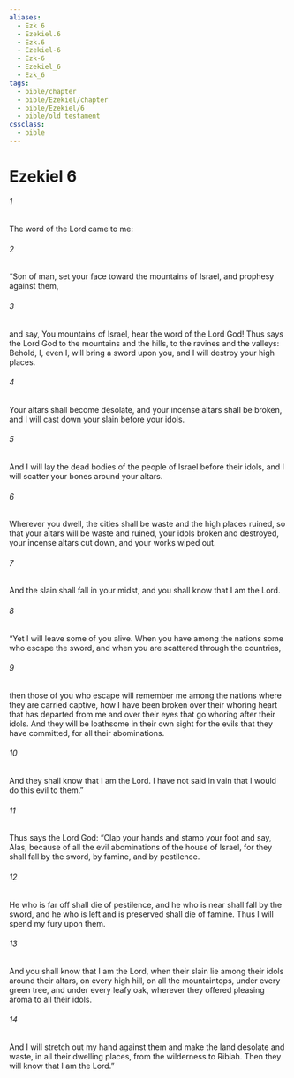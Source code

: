 ```yaml
---
aliases:
  - Ezk 6
  - Ezekiel.6
  - Ezk.6
  - Ezekiel-6
  - Ezk-6
  - Ezekiel_6
  - Ezk_6
tags:
  - bible/chapter
  - bible/Ezekiel/chapter
  - bible/Ezekiel/6
  - bible/old testament
cssclass:
  - bible
---
```


# Ezekiel 6

###### 1
The word of the Lord came to me:
###### 2
“Son of man, set your face toward the mountains of Israel, and prophesy against them,
###### 3
and say, You mountains of Israel, hear the word of the Lord God! Thus says the Lord God to the mountains and the hills, to the ravines and the valleys: Behold, I, even I, will bring a sword upon you, and I will destroy your high places.
###### 4
Your altars shall become desolate, and your incense altars shall be broken, and I will cast down your slain before your idols.
###### 5
And I will lay the dead bodies of the people of Israel before their idols, and I will scatter your bones around your altars.
###### 6
Wherever you dwell, the cities shall be waste and the high places ruined, so that your altars will be waste and ruined, your idols broken and destroyed, your incense altars cut down, and your works wiped out.
###### 7
And the slain shall fall in your midst, and you shall know that I am the Lord.
###### 8
“Yet I will leave some of you alive. When you have among the nations some who escape the sword, and when you are scattered through the countries,
###### 9
then those of you who escape will remember me among the nations where they are carried captive, how I have been broken over their whoring heart that has departed from me and over their eyes that go whoring after their idols. And they will be loathsome in their own sight for the evils that they have committed, for all their abominations.
###### 10
And they shall know that I am the Lord. I have not said in vain that I would do this evil to them.”
###### 11
Thus says the Lord God: “Clap your hands and stamp your foot and say, Alas, because of all the evil abominations of the house of Israel, for they shall fall by the sword, by famine, and by pestilence.
###### 12
He who is far off shall die of pestilence, and he who is near shall fall by the sword, and he who is left and is preserved shall die of famine. Thus I will spend my fury upon them.
###### 13
And you shall know that I am the Lord, when their slain lie among their idols around their altars, on every high hill, on all the mountaintops, under every green tree, and under every leafy oak, wherever they offered pleasing aroma to all their idols.
###### 14
And I will stretch out my hand against them and make the land desolate and waste, in all their dwelling places, from the wilderness to Riblah. Then they will know that I am the Lord.”


